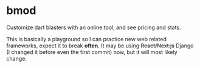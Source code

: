 # bmod
Customize dart blasters with an online tool, and see pricing and stats.

This is basically a playground so I can practice new web related frameworks, expect it to break **often**. It may be using ~~React/Next.js~~ Django (I changed it before even the first commit) now, but it will most likely change.